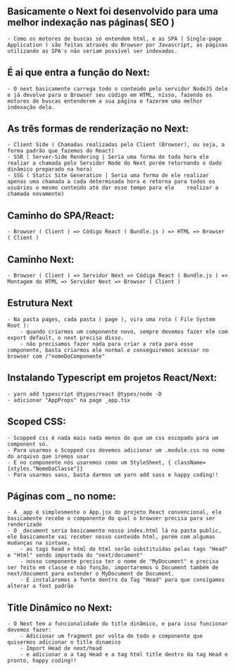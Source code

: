 ## Basicamente o Next foi desenvolvido para uma melhor indexação nas páginas( SEO )
    - Como os motores de buscas só entendem html, e as SPA ( Single-page Application ) são feitas através do Browser por Javascript, as páginas utilizando as SPA's não seriam possível ser indexadas.
    
## É ai que entra a função do Next: 
    - O next basicamente carrega todo o conteúdo pelo servidor NodeJS dele e já devolve para o Browser seu código em HTML, nisso, fazendo os motores de buscas entenderem a sua página e fazerem uma melhor indexação dela.

## As três formas de renderização no Next:
    - Client Side ( Chamadas realizadas pelo Client (Browser), ou seja, a forma padrão que fazemos do React)
    - SSR ( Server-Side Rendering | Seria uma forma de toda hora ele realiar a chamada pelo Servidor Node do Next porém retornando o dado dinâmico preparado na hora)
    - SSG ( Static Site Generation | Seria uma forma de ele realizar apenas uma chamada a cada determinada hora e retorna para todos os usuários o mesmo conteúdo até dar esse tempo para ele    realizar a chamada novamente)


## Caminho do SPA/React:

    - Browser ( Client ) => Código React ( Bundle.js ) => HTML => Browser ( Client )


## Caminho Next:

    - Browser ( Client ) => Servidor Next => Código React ( Bundle.js ) => Montagem do HTML => Servidor Next => Browser ( Client )


## Estrutura Next
    - Na pasta pages, cada pasta ( page ), vira uma rota ( File System Root ):
        - quando criarmos um componente novo, sempre devemos fazer ele com export default, o next precisa disso.
        - não precisamos fazer nada para criar a rota para esse componente, basta criarmos ele normal e conseguiremos acessar no browser com /"nomeDoComponente"

## Instalando Typescript em projetos React/Next:
    - yarn add typescript @types/react @types/node -D
    - adicionar "AppProps" na page _app.tsx


## Scoped CSS:
    - Scopped css é nada mais nada menos do que um css escopado para um component só.
    - Para usarmos o Scopped css devemos adicionar um .module.css no nome do arquivo que iremos usar
    - E no componente nós usaremos como um StyleSheet, { className={styles."NomeDaClasse"}}
    - Para usarmos sass, basta darmos um yarn add sass e happy coding!!

## Páginas com _ no nome:
    - A _app é simplesmente o App.jsx do projeto React convencional, ele basicamente recebe o componente do qual o browser precisa para ser renderizado
    - O _document seria basicamente nosso index.html lá na pasta public, ele basicamente vai receber nosso conteúdo html, porém com algumas mudanças na sintaxe,
        - as tags head e html do html serão substituídas pelas tags "Head" e "Html" sendo importada do "next/document"
        - nosso componente precisa ter o nome de "MyDocument" e precisa ser feito em classe e não função, importaremos o Document também de next/document para extender o MyDocument de Document.
        - E instalaremos a fonte dentro da Tag "Head" para que consígamos alterar a font padrão

## Title Dinâmico no Next:
    - O Next tem a funcionalidade do title dinâmico, e para isso funcionar devemos fazer:
        - Adicionar um fragment por volta de todo o componente que quisermos adicionar o title dinamico
        - Import Head de next/head
        - e adicionar o a tag Head e a tag html title dentro da tag Head e pronto, happy coding!!